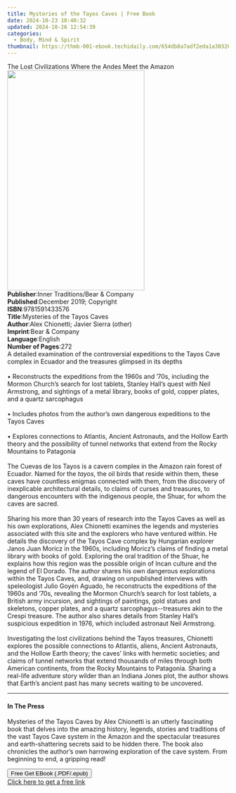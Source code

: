 ```yaml
---
title: Mysteries of the Tayos Caves | Free Book
date: 2024-10-23 10:40:32
updated: 2024-10-26 12:54:39
categories:
  - Body, Mind & Spirit
thumbnail: https://thmb-001-ebook.techidaily.com/654db8a7adf2eda1a30326bddfc953bcec370dc38d44a9e240d2efa1fd17117b.jpg
---
```

<main id="book-container">
  <div class="flex flex-col">
    <div class="book-brief flex-1 py-6 px-4 sm:p-6 md:py-10 md:px-8">
      <!-- brief-->
      <div class="book-brief-main">
        The Lost Civilizations Where the Andes Meet the Amazon
      </div>
    </div>
    <div
      class="book-meta-info flex-1 grid gap-4 col-start-1 col-end-3 row-start-1 sm:mb-6 sm:grid-cols-4 lg:gap-6 lg:col-start-2 lg:row-end-6 lg:row-span-6 lg:mb-0"
    >
      <div
        class="book-meta-info-left place-content-center mt-4 p-4 text-sm leading-6 col-start-2 col-span-2 dark:text-slate-400"
      >
        <img
          class="w-full h-500 object-cover rounded-lg sm:h-255 sm:col-span-2 lg:col-span-full"
          src="https://img-001-ebook.techidaily.com/1103778ef15c541191457d001bab3558efb0e835acc7f50e6cbc1e0321bfcf68.jpg"
          alt=""
          width="312"
          height="500"
        />
      </div>
      <div
        class="book-meta-info-right mt-2 col-start-1 row-start-2 col-span-3 self-center"
      >
        <!-- meta data  -->
        <div class="flex flex-col px-4 md:px-8">
          <div class="flex-1">
            <strong>Publisher</strong>:<span class="px-2"
              >Inner Traditions/Bear &amp; Company</span
            >
          </div>
          <div class="flex-1">
            <strong>Published</strong>:<span class="px-2"
              >December 2019; Copyright</span
            >
          </div>
          <div class="flex-1">
            <strong>ISBN</strong>:<span class="px-2">9781591433576</span>
          </div>
          <div class="flex-1">
            <strong>Title</strong>:<span class="px-2"
              >Mysteries of the Tayos Caves</span
            >
          </div>
          <div class="flex-1">
            <strong>Author</strong>:<span class="px-2"
              >Alex Chionetti; Javier Sierra (other)</span
            >
          </div>
          <div class="flex-1">
            <strong>Imprint</strong>:<span class="px-2"
              >Bear &amp; Company</span
            >
          </div>
          <div class="flex-1">
            <strong>Language</strong>:<span class="px-2">English</span>
          </div>
          <div class="flex-1">
            <strong>Number of Pages</strong>:<span class="px-2">272</span>
          </div>
        </div>
      </div>
    </div>
    <div class="book-description flex-1 py-6 px-4 sm:p-6 md:py-10 md:px-8">
      <div class="book-description-main">
        <div accordion-content="" id="description">
          A detailed examination of the controversial expeditions to the Tayos
          Cave complex in Ecuador and the treasures glimpsed in its depths
          <br /><br />• Reconstructs the expeditions from the 1960s and ’70s,
          including the Mormon Church’s search for lost tablets, Stanley Hall’s
          quest with Neil Armstrong, and sightings of a metal library, books of
          gold, copper plates, and a quartz sarcophagus <br /><br />• Includes
          photos from the author’s own dangerous expeditions to the Tayos Caves
          <br /><br />• Explores connections to Atlantis, Ancient Astronauts,
          and the Hollow Earth theory and the possibility of tunnel networks
          that extend from the Rocky Mountains to Patagonia <br /><br />The
          Cuevas de los Tayos is a cavern complex in the Amazon rain forest of
          Ecuador. Named for the <i>tayos</i>, the oil birds that reside within
          them, these caves have countless enigmas connected with them, from the
          discovery of inexplicable architectural details, to claims of curses
          and treasures, to dangerous encounters with the indigenous people, the
          Shuar, for whom the caves are sacred. <br /><br />Sharing his more
          than 30 years of research into the Tayos Caves as well as his own
          explorations, Alex Chionetti examines the legends and mysteries
          associated with this site and the explorers who have ventured within.
          He details the discovery of the Tayos Cave complex by Hungarian
          explorer Janos Juan Moricz in the 1960s, including Moricz’s claims of
          finding a metal library with books of gold. Exploring the oral
          tradition of the Shuar, he explains how this region was the possible
          origin of Incan culture and the legend of El Dorado. The author shares
          his own dangerous explorations within the Tayos Caves, and, drawing on
          unpublished interviews with speleologist Julio Goyén Aguado, he
          reconstructs the expeditions of the 1960s and ’70s, revealing the
          Mormon Church’s search for lost tablets, a British army incursion, and
          sightings of paintings, gold statues and skeletons, copper plates, and
          a quartz sarcophagus--treasures akin to the Crespi treasure. The
          author also shares details from Stanley Hall’s suspicious expedition
          in 1976, which included astronaut Neil Armstrong.
          <br /><br />Investigating the lost civilizations behind the Tayos
          treasures, Chionetti explores the possible connections to Atlantis,
          aliens, Ancient Astronauts, and the Hollow Earth theory; the caves’
          links with hermetic societies; and claims of tunnel networks that
          extend thousands of miles through both American continents, from the
          Rocky Mountains to Patagonia. Sharing a real-life adventure story
          wilder than an Indiana Jones plot, the author shows that Earth’s
          ancient past has many secrets waiting to be uncovered.
        </div>
        <div class="accordion-fader"></div>
      </div>
    </div>
    <div class="book-excerpts flex-1 py-6 px-4 sm:p-6 md:py-10 md:px-8">
      <!-- excerpts-->
      <div class="book-excerpts-main">
        <hr />
        <h4 class="placeholder placeholder-heading">
          <span>In The Press</span>
        </h4>
        <p>
          Mysteries of the Tayos Caves by Alex Chionetti is an utterly
          fascinating book that delves into the amazing history, legends,
          stories and traditions of the vast Tayos Cave system in the Amazon and
          the spectacular treasures and earth-shattering secrets said to be
          hidden there. The book also chronicles the author’s own harrowing
          exploration of the cave system. From beginning to end, a gripping
          read!
        </p>
      </div>
    </div>
    <div
      class="book-about-author flex-1 py-6 px-4 sm:p-6 md:py-10 md:px-8"
    ></div>
    <div class="book-free-get flex-1 py-6 px-4 sm:p-6 md:py-10 md:px-8">
      <button
        id="btn-free-get"
        class="bg-blue-500 hover:bg-blue-700 text-white font-bold py-2 px-4 rounded"
      >
        Free Get EBook (.PDF/.epub)
      </button>
      <div id="countdown-display" class="px-2 text-lg mt-2"></div>
      <a
        id="free-link"
        class="hidden bg-blue-500 hover:bg-blue-700 text-white font-bold py-2 px-4 rounded"
        href="https://www.ebooks.com/en-us/book/209676654/mysteries-of-the-tayos-caves/alex-chionetti/"
        target="_blank"
        >Click here to get a free link</a
      >
    </div>
    <script>
      let countdownTime = 0;
      let countdownInterval = null;
      document
        .getElementById('btn-free-get')
        .addEventListener('click', startCountdown);
      function startCountdown() {
        countdownTime = new Date().getTime() + 60000 * 3;
        countdownInterval = setInterval(updateCountdown, 1000);
        document.getElementById('btn-free-get').disabled = true;
        document
          .getElementById('btn-free-get')
          .classList.add('bg-gray-500', 'cursor-not-allowed');
      }
      function updateCountdown() {
        let currentTime = new Date().getTime();
        let timeLeft = countdownTime - currentTime;
        let secondsLeft = Math.floor(timeLeft / 1000);
        document.getElementById('countdown-display').innerHTML =
          `Remaining time: ${secondsLeft} seconds.`;
        if (secondsLeft <= 0) {
          clearInterval(countdownInterval);
          document.getElementById('btn-free-get').classList.add('hidden');
          document.getElementById('free-link').classList.remove('hidden');
          document.getElementById('countdown-display').innerHTML = '';
        }
      }
    </script>
  </div>
</main>
